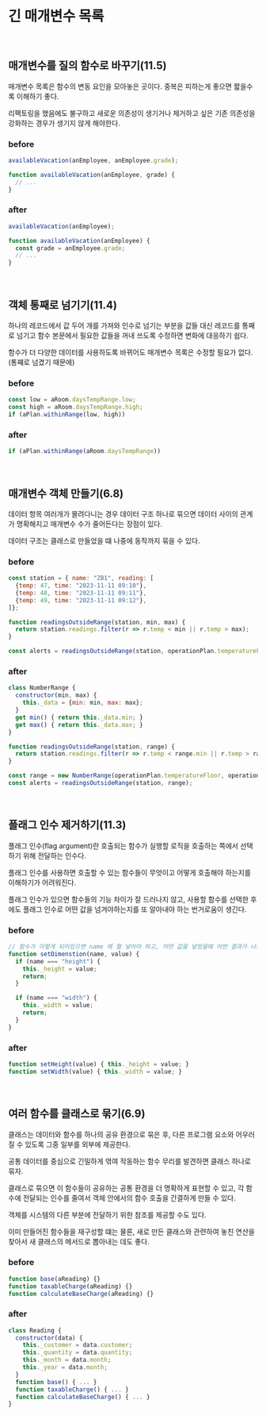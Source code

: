 # 긴 매개변수 목록

</br>

## 매개변수를 질의 함수로 바꾸기(11.5)
매개변수 목록은 함수의 변동 요인을 모아놓은 곳이다. 중복은 피하는게 좋으면 짧을수록 이해하기 좋다.

리팩토링을 했음에도 불구하고 새로운 의존성이 생기거나 제거하고 싶은 기존 의존성을 강화하는 경우가 생기지 않게 해야한다. 
### before
```javascript
availableVacation(anEmployee, anEmployee.grade);

function availableVacation(anEmployee, grade) {
  // ...
}
```

### after
```javascript
availableVacation(anEmployee);

function availableVacation(anEmployee) {
  const grade = anEmployee.grade;
  // ...
}
```

</br>

## 객체 통째로 넘기기(11.4)
하나의 레코드에서 값 두어 개를 가져와 인수로 넘기는 부분을 값들 대신 레코드를 통째로 넘기고 함수 본문에서 필요한 값들을 꺼내 쓰도록 수정하면 변화에 대응하기 쉽다.

함수가 더 다양한 데이터를 사용하도록 바뀌어도 매개변수 목록은 수정할 필요가 없다. (통쨰로 넘겼기 때문에)

### before
```javascript
const low = aRoom.daysTempRange.low;
const high = aRoom.daysTempRange.high;
if (aPlan.withinRange(low, high))
```

### after
```javascript
if (aPlan.withinRange(aRoom.daysTempRange))
```

</br>

## 매개변수 객체 만들기(6.8)
데이터 항목 여러개가 몰려다니는 경우 데이터 구조 하나로 묶으면 데이터 사이의 관계가 명확해지고 매개변수 수가 줄어든다는 장점이 있다.

데이터 구조는 클래스로 만들었을 떄 나중에 동작까지 묶을 수 있다. 

### before
```javascript
const station = { name: "ZB1", reading: [
  {temp: 47, time: "2023-11-11 09:10"},
  {temp: 48, time: "2023-11-11 09:11"},
  {temp: 49, time: "2023-11-11 09:12"},
]};

function readingsOutsideRange(station, min, max) {
  return station.readings.filter(r => r.temp < min || r.temp > max);
}

const alerts = readingsOutsideRange(station, operationPlan.temperatureFloor, operationPlan.temperatureCeiling);
```

### after
```javascript
class NumberRange {
  constructor(min, max) {
    this._data = {min: min, max: max};
  }
  get min() { return this._data.min; }
  get max() { return this._data.max; }
}

function readingsOutsideRange(station, range) {
  return station.readings.filter(r => r.temp < range.min || r.temp > range.max);
}

const range = new NumberRange(operationPlan.temperatureFloor, operationPlan.temperatureCeiling);
const alerts = readingsOutsideRange(station, range);
```

</br>

## 플래그 인수 제거하기(11.3)
플래그 인수(flag argument)란 호출되는 함수가 실행할 로직을 호출하는 쪽에서 선택하기 위해 전달하는 인수다. 

플래그 인수를 사용하면 호출할 수 있는 함수들이 무엇이고 어떻게 호출해야 하는지를 이해하기가 어려워진다.

플래그 인수가 있으면 함수들의 기능 차이가 잘 드러나지 않고, 사용할 함수를 선택한 후에도 플래그 인수로 어떤 값을 넘겨야하는지를 또 알아내야 하는 번거로움이 생긴다.
### before
```javascript
// 함수가 이렇게 되어있으면 name 에 뭘 넣어야 하고, 어떤 값을 넣었을때 어떤 결과가 나오는지 명확히 알 수가 없다.
function setDimenstion(name, value) {
  if (name === "height") {
    this._height = value; 
    return;
  }

  if (name === "width") {
    this._width = value;
    return;
  }
}
```

### after
```javascript
function setHeight(value) { this._height = value; }
function setWidth(value) { this._width = value; }
```

</br>

## 여러 함수를 클래스로 묶기(6.9)
클래스는 데이터와 함수를 하나의 공유 환경으로 묶은 후, 다른 프로그램 요소와 어우러질 수 있도록 그중 일부를 외부에 제공한다. 

공통 데이터를 중심으로 긴밀하게 엮여 작동하는 함수 무리를 발견하면 클래스 하나로 묶자.

클래스로 묶으면 이 함수들이 공유하는 공통 환경을 더 명확하게 표현할 수 있고, 각 함수에 전달되는 인수를 줄여서 객체 안에서의 함수 호출을 간결하게 만들 수 있다.

객체를 시스템의 다른 부분에 전달하기 위한 참조를 제공할 수도 있다.

이미 만들어진 함수들을 재구성할 떄는 물론, 새로 만든 클래스와 관련하여 놓친 연산을 찾아서 새 클래스의 메서드로 뽑아내는 데도 좋다. 
### before
```javascript
function base(aReading) {}
function taxableCharge(aReading) {}
function calculateBaseCharge(aReading) {}
```

### after
```javascript
class Reading {
  constructor(data) {
    this._customer = data.customer;
    this._quantity = data.quantity;
    this._month = data.month;
    this._year = data.month;
  }
  function base() { ... }
  function taxableCharge() { ... }
  function calculateBaseCharge() { ... }
}
```
